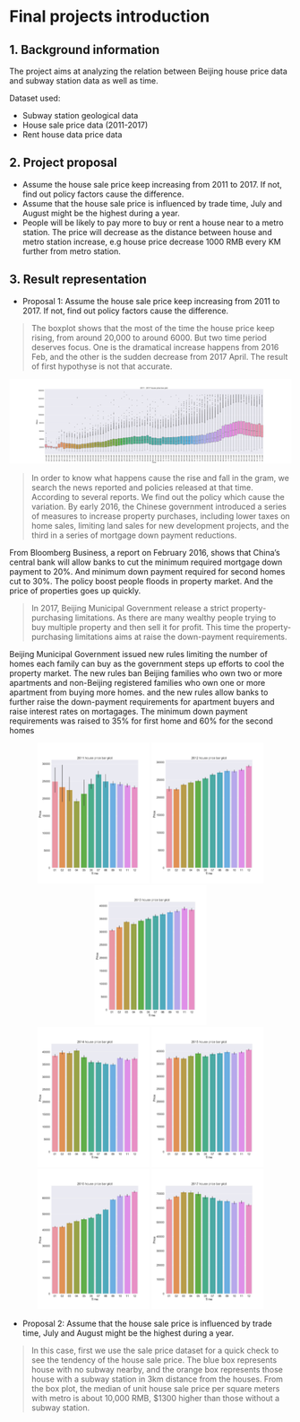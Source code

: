 # Final projects introduction

## 1. Background information
The project aims at analyzing the relation between Beijing house price data and subway station data as well as time. 

Dataset used:
* Subway station geological data
* House sale price data (2011-2017) 
* Rent house data price data 

## 2. Project proposal

* Assume the house sale price keep increasing from 2011 to 2017. If not, find out policy factors cause the difference. 
* Assume that the house sale price is influenced by trade time, July and August might be the highest during a year.  
* People will be likely to pay more to buy or rent a house near to a metro station. The price will decrease as the distance between house and metro station increase, e.g house price decrease 1000 RMB every KM further from metro station. 

## 3. Result representation

* Proposal 1: Assume the house sale price keep increasing from 2011 to 2017. If not, find out policy factors cause the difference. 
>The boxplot shows that the most of the time the house price keep rising, from around 20,000 to around 6000.  But two time period deserves focus. One is the dramatical increase happens from 2016 Feb, and the other is the sudden decrease from 2017 April. The result of first hypothyse is not that accurate. 

![image](https://github.com/ruobing110/final_projects/raw/master/figures/2011_2017_house_price_box_plot.jpg)
>In order to know what happens cause the rise and fall in the gram, we search the news reported and policies released at that time. According to several reports. We find out the policy which cause the variation. 
By early 2016, the Chinese government introduced a series of measures to increase property purchases, including lower taxes on home sales, limiting land sales for new development projects, and the third in a series of mortgage down payment reductions. 

From Bloomberg Business, a report on February 2016, shows that China’s central bank will allow banks to cut the minimum required mortgage down payment to 20%. And minimum down payment required for second homes cut to 30%. The policy boost people floods in property market. And the price of properties goes up quickly.

>In 2017, Beijing Municipal Government release a strict property-purchasing limitations. As there are many wealthy people trying to buy multiple property and then sell it for profit. This time the property-purchasing limitations aims at raise the down-payment requirements.  <br>

Beijing Municipal Government issued new rules limiting the number of homes each family can buy as the government steps up efforts to cool the property market. 
The new rules ban Beijing families who own two or more apartments and non-Beijing registered families who own one or more apartment from buying more homes. and the new rules allow banks to further raise the down-payment requirements for apartment buyers and raise interest rates on mortagages. The minimum down payment requirements was raised to 35% for first home and 60% for the second homes

<div align=center>
<img src="https://github.com/ruobing110/final_projects/raw/master/figures/2011_house_price_bar_plot.jpg" height="250px" alt="" >
<img src="https://github.com/ruobing110/final_projects/raw/master/figures/2012_house_price_bar_plot.jpg" height="250px" alt="">
<img src="https://github.com/ruobing110/final_projects/raw/master/figures/2013_house_price_bar_plot.jpg" height="250px" alt="">
    
</div>

<div align=center>
<img src="https://github.com/ruobing110/final_projects/raw/master/figures/2014_house_price_bar_plot.jpg" height="250px" alt="">
<img src="https://github.com/ruobing110/final_projects/raw/master/figures/2015_house_price_bar_plot.jpg" height="250px" alt="" >
<img src="https://github.com/ruobing110/final_projects/raw/master/figures/2016_house_price_bar_plot.jpg" height="250px" alt="">
<img src="https://github.com/ruobing110/final_projects/raw/master/figures/2017_house_price_bar_plot.jpg" height="250px" alt="">
</div>

* Proposal 2: Assume that the house sale price is influenced by trade time, July and August might be the highest during a year.  
>In this case, first we use the sale price dataset for a quick check to see the tendency of the house sale price. 
The blue box represents house with no subway nearby, and the orange box represents those house with a subway station in 3km distance from the houses. 
From the box plot, the median of unit house sale price per square meters with metro is about 10,000 RMB, $1300 higher than those without a subway station.


